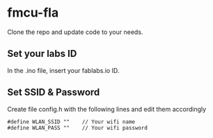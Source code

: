 # fmcu-fla

Clone the repo and update code to your needs.

## Set your labs ID

In the .ino file, insert your fablabs.io ID. 

## Set SSID & Password

Create file config.h with the following lines and edit them accordingly

```
#define WLAN_SSID ""    // Your wifi name
#define WLAN_PASS ""    // Your wifi password
```
